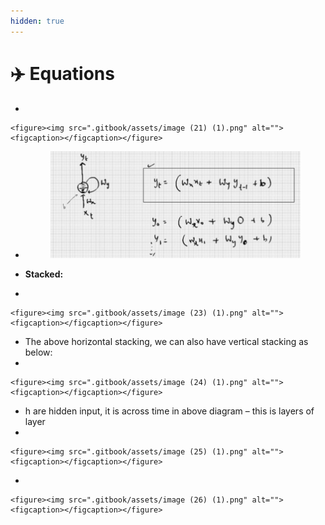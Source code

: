 ```yaml
---
hidden: true
---
```


# ✈️ Equations



*

    <figure><img src=".gitbook/assets/image (21) (1).png" alt=""><figcaption></figcaption></figure>
*   &#x20;      &#x20;

    <figure><img src=".gitbook/assets/image (22) (1).png" alt="" width="563"><figcaption></figcaption></figure>
* **Stacked:**
*

    <figure><img src=".gitbook/assets/image (23) (1).png" alt=""><figcaption></figcaption></figure>
* The above horizontal stacking, we can also have vertical stacking as below:
*

    <figure><img src=".gitbook/assets/image (24) (1).png" alt=""><figcaption></figcaption></figure>
* h are hidden input, it is across time in above diagram – this is layers of layer
*

    <figure><img src=".gitbook/assets/image (25) (1).png" alt=""><figcaption></figcaption></figure>
*

    <figure><img src=".gitbook/assets/image (26) (1).png" alt=""><figcaption></figcaption></figure>
